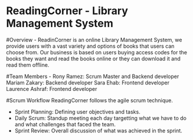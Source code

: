 # ReadingCorner - Library Management System


#Overview - 
ReadinCorner is an online Library Management System, we provide users with a vast variety and options of books that users can choose from.
Our business is based on users buying access codes for the books they want and read the books online or they can download it and read them offline.


#Team Members - 
Rony Ramez: Scrum Master and Backend developer
Mariam Zakary: Backend developer
Sara Ehab: Frontend developer
Laurence Ashraf: Frontend developer


#Scrum Workflow
ReadingCorner follows the agile scrum technique. 
- Sprint Planning: Defining user objectives and tasks.
- Daily Scrum: Standup meeting each day targetting what we have to do and what challenges that faced the team.
- Sprint Review: Overall discussion of what was achieved in the sprint.
